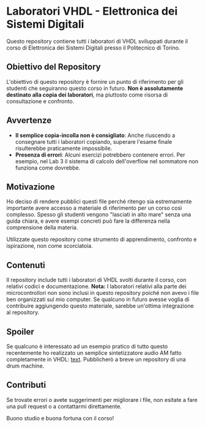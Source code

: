 # Laboratori VHDL - Elettronica dei Sistemi Digitali

Questo repository contiene tutti i laboratori di VHDL sviluppati durante il corso di Elettronica dei Sistemi Digitali presso il Politecnico di Torino.

## Obiettivo del Repository

L'obiettivo di questo repository è fornire un punto di riferimento per gli studenti che seguiranno questo corso in futuro. **Non è assolutamente destinato alla copia dei laboratori**, ma piuttosto come risorsa di consultazione e confronto.

## Avvertenze

- **Il semplice copia-incolla non è consigliato**: Anche riuscendo a consegnare tutti i laboratori copiando, superare l'esame finale risulterebbe praticamente impossibile.
- **Presenza di errori**: Alcuni esercizi potrebbero contenere errori. Per esempio, nel Lab 3 il sistema di calcolo dell'overflow nel sommatore non funziona come dovrebbe.

## Motivazione

Ho deciso di rendere pubblici questi file perché ritengo sia estremamente importante avere accesso a materiale di riferimento per un corso così complesso. Spesso gli studenti vengono "lasciati in alto mare" senza una guida chiara, e avere esempi concreti può fare la differenza nella comprensione della materia.

Utilizzate questo repository come strumento di apprendimento, confronto e ispirazione, non come scorciatoia.

## Contenuti

Il repository include tutti i laboratori di VHDL svolti durante il corso, con relativi codici e documentazione.
**Nota:** I laboratori relativi alla parte dei microcontrollori non sono inclusi in questo repository poiché non avevo i file ben organizzati sul mio computer. Se qualcuno in futuro avesse voglia di contribuire aggiungendo questo materiale, sarebbe un'ottima integrazione al repository.

## Spoiler

Se qualcuno è interessato ad un esempio pratico di tutto questo recentemente ho realizzato un semplice sintetizzatore audio AM fatto completamente in VHDL: [text](https://github.com/Angelo-politek/PWM_Audio_Synth-VHDL.git).
Pubblicherò a breve un repository di una drum machine.

## Contributi

Se trovate errori o avete suggerimenti per migliorare i file, non esitate a fare una pull request o a contattarmi direttamente.

Buono studio e buona fortuna con il corso!